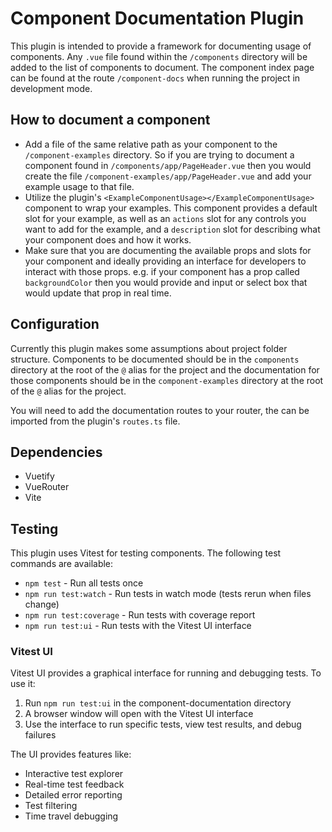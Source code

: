 # Component Documentation Plugin

This plugin is intended to provide a framework for documenting usage of components. Any `.vue` file found within the `/components` directory will be added to the list of components to document. The component index page can be found at the route `/component-docs` when running the project in development mode.

## How to document a component

- Add a file of the same relative path as your component to the `/component-examples` directory. So if you are trying to document a component found in `/components/app/PageHeader.vue` then you would create the file `/component-examples/app/PageHeader.vue` and add your example usage to that file.
- Utilize the plugin's `<ExampleComponentUsage></ExampleComponentUsage>` component to wrap your examples. This component provides a default slot for your example, as well as an `actions` slot for any controls you want to add for the example, and a `description` slot for describing what your component does and how it works.
- Make sure that you are documenting the available props and slots for your component and ideally providing an interface for developers to interact with those props. e.g. if your component has a prop called `backgroundColor` then you would provide and input or select box that would update that prop in real time.


## Configuration

Currently this plugin makes some assumptions about project folder structure. Components to be documented should be in the `components` directory at the root of the `@` alias for the project and the documentation for those components should be in the `component-examples` directory at the root of the `@` alias for the project.

You will need to add the documentation routes to your router, the can be imported from the plugin's `routes.ts` file.

## Dependencies

- Vuetify
- VueRouter
- Vite

## Testing

This plugin uses Vitest for testing components. The following test commands are available:

- `npm test` - Run all tests once
- `npm run test:watch` - Run tests in watch mode (tests rerun when files change)
- `npm run test:coverage` - Run tests with coverage report
- `npm run test:ui` - Run tests with the Vitest UI interface

### Vitest UI

Vitest UI provides a graphical interface for running and debugging tests. To use it:

1. Run `npm run test:ui` in the component-documentation directory
2. A browser window will open with the Vitest UI interface
3. Use the interface to run specific tests, view test results, and debug failures

The UI provides features like:
- Interactive test explorer
- Real-time test feedback
- Detailed error reporting
- Test filtering
- Time travel debugging
